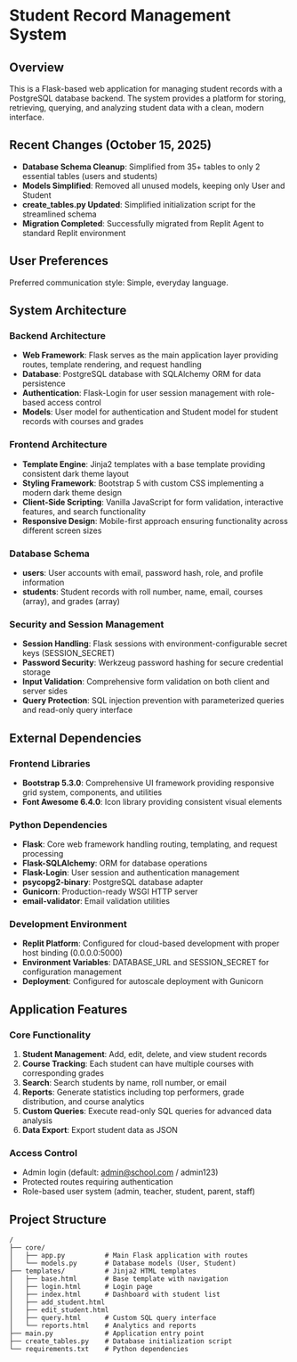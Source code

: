 # Student Record Management System

## Overview

This is a Flask-based web application for managing student records with a PostgreSQL database backend. The system provides a platform for storing, retrieving, querying, and analyzing student data with a clean, modern interface.

## Recent Changes (October 15, 2025)

- **Database Schema Cleanup**: Simplified from 35+ tables to only 2 essential tables (users and students)
- **Models Simplified**: Removed all unused models, keeping only User and Student
- **create_tables.py Updated**: Simplified initialization script for the streamlined schema
- **Migration Completed**: Successfully migrated from Replit Agent to standard Replit environment

## User Preferences

Preferred communication style: Simple, everyday language.

## System Architecture

### Backend Architecture
- **Web Framework**: Flask serves as the main application layer providing routes, template rendering, and request handling
- **Database**: PostgreSQL database with SQLAlchemy ORM for data persistence
- **Authentication**: Flask-Login for user session management with role-based access control
- **Models**: User model for authentication and Student model for student records with courses and grades

### Frontend Architecture
- **Template Engine**: Jinja2 templates with a base template providing consistent dark theme layout
- **Styling Framework**: Bootstrap 5 with custom CSS implementing a modern dark theme design
- **Client-Side Scripting**: Vanilla JavaScript for form validation, interactive features, and search functionality
- **Responsive Design**: Mobile-first approach ensuring functionality across different screen sizes

### Database Schema
- **users**: User accounts with email, password hash, role, and profile information
- **students**: Student records with roll number, name, email, courses (array), and grades (array)

### Security and Session Management
- **Session Handling**: Flask sessions with environment-configurable secret keys (SESSION_SECRET)
- **Password Security**: Werkzeug password hashing for secure credential storage
- **Input Validation**: Comprehensive form validation on both client and server sides
- **Query Protection**: SQL injection prevention with parameterized queries and read-only query interface

## External Dependencies

### Frontend Libraries
- **Bootstrap 5.3.0**: Comprehensive UI framework providing responsive grid system, components, and utilities
- **Font Awesome 6.4.0**: Icon library providing consistent visual elements

### Python Dependencies
- **Flask**: Core web framework handling routing, templating, and request processing
- **Flask-SQLAlchemy**: ORM for database operations
- **Flask-Login**: User session and authentication management
- **psycopg2-binary**: PostgreSQL database adapter
- **Gunicorn**: Production-ready WSGI HTTP server
- **email-validator**: Email validation utilities

### Development Environment
- **Replit Platform**: Configured for cloud-based development with proper host binding (0.0.0.0:5000)
- **Environment Variables**: DATABASE_URL and SESSION_SECRET for configuration management
- **Deployment**: Configured for autoscale deployment with Gunicorn

## Application Features

### Core Functionality
1. **Student Management**: Add, edit, delete, and view student records
2. **Course Tracking**: Each student can have multiple courses with corresponding grades
3. **Search**: Search students by name, roll number, or email
4. **Reports**: Generate statistics including top performers, grade distribution, and course analytics
5. **Custom Queries**: Execute read-only SQL queries for advanced data analysis
6. **Data Export**: Export student data as JSON

### Access Control
- Admin login (default: admin@school.com / admin123)
- Protected routes requiring authentication
- Role-based user system (admin, teacher, student, parent, staff)

## Project Structure
```
/
├── core/
│   ├── app.py          # Main Flask application with routes
│   └── models.py       # Database models (User, Student)
├── templates/          # Jinja2 HTML templates
│   ├── base.html       # Base template with navigation
│   ├── login.html      # Login page
│   ├── index.html      # Dashboard with student list
│   ├── add_student.html
│   ├── edit_student.html
│   ├── query.html      # Custom SQL query interface
│   └── reports.html    # Analytics and reports
├── main.py             # Application entry point
├── create_tables.py    # Database initialization script
└── requirements.txt    # Python dependencies
```
